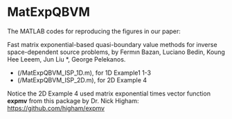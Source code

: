 # MatExpQBVM
The MATLAB codes for reproducing the figures in our paper:

Fast matrix exponential-based quasi-boundary value methods for inverse
space-dependent source problems, by Fermın Bazan, Luciano Bedin, Koung Hee Leeem, Jun Liu *, George
Pelekanos.

- (/MatExpQBVM_ISP_1D.m), for 1D Example1 1-3
- (/MatExpQBVM_ISP_2D.m), for 2D Example 4

Notice the 2D Example 4 used matrix exponential times vector function **expmv** 
from this package by Dr. Nick Higham: https://github.com/higham/expmv

